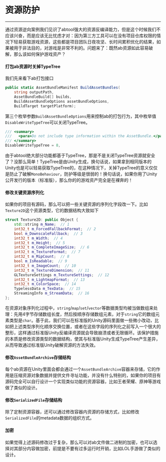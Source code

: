 # 资源防护
---

通过资源逆向案例我们见识了abtool强大的资源反编译能力，但是这个时候我们不应该兴奋，而是应该无比忧虑才对：因为第三方工具可以在没有项目仓库权限的情况下轻易获取游戏资源，这些都是项目团队日夜攻坚、长时间累积优化的结果，如果被用于非法目的，对游戏是非常不利的。问题来了：既然ab资源如此容易破解，那么该如何保护游戏资产？

#### 打包ab资源时关掉TypeTree

我们先来看下ab打包接口

```csharp
public static AssetBundleManifest BuildAssetBundles(
    string outputPath,
    AssetBundleBuild[] builds,
    BuildAssetBundleOptions assetBundleOptions,
    BuildTarget targetPlatform);
```

第三个枚举参数`BuildAssetBundleOptions`用来控制ab的打包行为，其中枚举值`DisableWriteTypeTree`可以关闭TypeTree。
```csharp
/// <summary>
///   <para>Do not include type information within the AssetBundle.</para>
/// </summary>
DisableWriteTypeTree = 8,
```

由于abtool绝大部分功能都基于TypeTree，那是不是关闭TypeTree资源就安全了？没那么简单！TypeTree是由Unity生成，换句话说，如果拿到相同版本的Unity也是可以轻易获取TypeTree的，在这种情况下，关掉TypeTree的意义仅仅是防止了破解`MonoBehaviour`，防护等级是很弱的！换句话说，如果你用了Unity公开发行的版本（标准版），那么你的的游戏资产完全是在裸奔的！

#### 修改关键资源序列化

如果你的项目有源码，那么可以把一些关键资源的序列化字段改一下。比如`Texture2D`这个资源类型，它的数据结构大致如下

```c++
struct Texture2D: public Object {
    std::string m_Name;  // 1
    int32_t m_ForcedFallbackFormat;  // 2
    bool m_DownscaleFallback;  // 3
    int32_t m_Width;  // 4
    int32_t m_Height;  // 5
    int32_t m_CompleteImageSize;  // 6
    int32_t m_TextureFormat;  // 7
    int32_t m_MipCount;  // 8
    bool m_IsReadable;  // 9
    int32_t m_ImageCount;  // 10
    int32_t m_TextureDimension;  // 11
    GLTextureSettings m_TextureSettings;  // 12
    int32_t m_LightmapFormat;  // 13
    int32_t m_ColorSpace;  // 14
    TypelessData m_TexData;  // 15
    StreamingInfo m_StreamData;  // 16
};
```

在资源对象序列化过程中，`string`/`map`/`set`/`vector`等数据类型均被当做数组来处理：先用4字节存储数组长度，然后按顺序存储数组元素，对于`string`它的数组元素类型是`char`。基于此，我们可以在标准版的Unity源码里面做一些微小改动，比如把上述类型序列化顺序交换位置，或者在这些字段的序列化之前写入一个很大的整形，这样通过标准版Unity反编译资源就会导致崩溃或者无限循环。该保护措施的本质是修改资源类型的数据结构，使其与标准版Unity生成TypeTree产生差异，从而导致通过标准版Unity破解资源的方法失效。

#### 修改`AssetBundleArchive`存储结构

每个ab资源在Unity里面会都会通过一个`AssetBundleArchive`容器来存储，它的作用是压缩资源对象数据并提供文件寻址功能，并没有什么特别的，如果你的项目有源码完全可以自行设计一个实现类似功能的资源容器，比如王者荣耀、原神等游戏做了类似的设计。

#### 修改`SerializedFile`存储结构

除了定制资源容器，还可以通过修改容器内资源的存储方式，比如修改`SerializedFile`的metadata数据的组织方式。

#### 加密

如果觉得上述源码修改过于复杂，那么可以对ab文件做二进制的加密，也可以选择对其部分内容做加密，前提是不要有过多运行时开销，比如LOL手游做了类似的设计。



